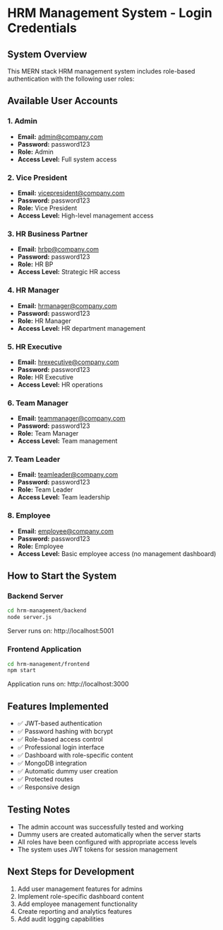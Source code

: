# HRM Management System - Login Credentials

## System Overview
This MERN stack HRM management system includes role-based authentication with the following user roles:

## Available User Accounts

### 1. Admin
- **Email:** admin@company.com
- **Password:** password123
- **Role:** Admin
- **Access Level:** Full system access

### 2. Vice President
- **Email:** vicepresident@company.com
- **Password:** password123
- **Role:** Vice President
- **Access Level:** High-level management access

### 3. HR Business Partner
- **Email:** hrbp@company.com
- **Password:** password123
- **Role:** HR BP
- **Access Level:** Strategic HR access

### 4. HR Manager
- **Email:** hrmanager@company.com
- **Password:** password123
- **Role:** HR Manager
- **Access Level:** HR department management

### 5. HR Executive
- **Email:** hrexecutive@company.com
- **Password:** password123
- **Role:** HR Executive
- **Access Level:** HR operations

### 6. Team Manager
- **Email:** teammanager@company.com
- **Password:** password123
- **Role:** Team Manager
- **Access Level:** Team management

### 7. Team Leader
- **Email:** teamleader@company.com
- **Password:** password123
- **Role:** Team Leader
- **Access Level:** Team leadership

### 8. Employee
- **Email:** employee@company.com
- **Password:** password123
- **Role:** Employee
- **Access Level:** Basic employee access (no management dashboard)

## How to Start the System

### Backend Server
```bash
cd hrm-management/backend
node server.js
```
Server runs on: http://localhost:5001

### Frontend Application
```bash
cd hrm-management/frontend
npm start
```
Application runs on: http://localhost:3000

## Features Implemented
- ✅ JWT-based authentication
- ✅ Password hashing with bcrypt
- ✅ Role-based access control
- ✅ Professional login interface
- ✅ Dashboard with role-specific content
- ✅ MongoDB integration
- ✅ Automatic dummy user creation
- ✅ Protected routes
- ✅ Responsive design

## Testing Notes
- The admin account was successfully tested and working
- Dummy users are created automatically when the server starts
- All roles have been configured with appropriate access levels
- The system uses JWT tokens for session management

## Next Steps for Development
1. Add user management features for admins
2. Implement role-specific dashboard content
3. Add employee management functionality
4. Create reporting and analytics features
5. Add audit logging capabilities
